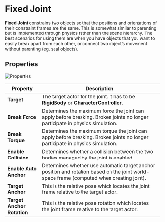 # Fixed Joint

**Fixed Joint** constrains two objects so that the positions and orientations of their constraint frames are the same. This is somewhat similar to parenting but is implemented through physics rather than the scene hierarchy. The best scenarios for using them are when you have objects that you want to easily break apart from each other, or connect two object’s movement without parenting (eg. seal objects).

## Properties

![Properties](media/fixed-joint-properties.jpg)

| Property | Description |
|--------|--------|
| **Target** | The target actor for the joint. It has to be **RigidBody** or **CharacterController**. |
| **Break Force** | Determines the maximum force the joint can apply before breaking. Broken joints no longer participate in physics simulation. |
| **Break Torque** | Determines the maximum torque the joint can apply before breaking. Broken joints no longer participate in physics simulation. |
| **Enable Collision** | Determines whether a collision between the two bodies managed by the joint is enabled. |
| **Enable Auto Anchor** | Determines whether use automatic target anchor position and rotation based on the joint world-space frame (computed when creating joint). |
| **Target Anchor** | This is the relative pose which locates the joint frame relative to the target actor. |
| **Target Anchor Rotation** | This is the relative pose rotation which locates the joint frame relative to the target actor. |

